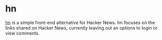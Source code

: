 # hn

[hn](https://hn.cleberg.net) is a simple front-end alternative for Hacker News. 
hn focuses on the links shared on Hacker News, currently leaving out an options 
to login or view comments.
